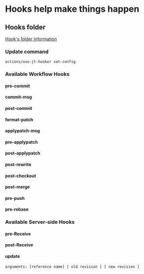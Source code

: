# Hooks help make things happen

## Hooks folder
[Hook's folder information](../.hooks/README.md)

### Update command
>
    actions/use-jt-hooker set-config

### Available Workflow Hooks
#### pre-commit   
#### commit-msg   
#### post-commit
#### format-patch
#### applypatch-msg
#### pre-applypatch
#### post-applypatch
#### post-rewrite
#### post-checkout
#### post-merge
#### pre-push
#### pre-rebase

### Available Server-side Hooks
#### pre-Receive
#### post-Receive
#### update   
>
    arguments: [reference name] [ old revision ] [ new revision ]